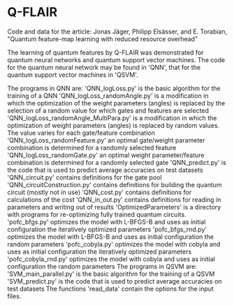 # Q-FLAIR
Code and data for the article: Jonas Jäger, Philipp Elsässer, and E. Torabian, "Quantum feature-map learning with reduced resource overhead"

The learning of quantum features by Q-FLAIR was demonstrated for quantum neural networks and quantum support vector machines. The code for the quantum neural network may be found in 'QNN', that for the quantum support vector machines in 'QSVM'.

The programs in QNN are:
    'QNN_logLoss.py' is the basic algorithm for the training of a QNN
    'QNN_logLoss_randomAngle.py' is a modification in which the optimization of the weight parameters (angles) is replaced by the selection of a random value for which gates and features are selected
    'QNN_logLoss_randomAngle_MultiPara.py' is a modification in which the optimization of weight parameters (angles) is replaced by random values. The value varies for each gate/feature combination
    'QNN_logLoss_randomFeature.py' an optimal gate/weight parameter combination is determined for a randomly selected feature
    'QNN_logLoss_randomGate.py' an optimal weight parameter/feature combination is determined for a randomly selected gate
    'QNN_predict.py' is the code that is used to predict average accuracies on test datasets
    'QNN_circuit.py' contains definitions for the gate pool
    'QNN_circuitConstruction.py' contains definitions for building the quantum circuit (mostly not in use)
    'QNN_cost.py' contains definitions for calculations of the cost
    'QNN_in_out.py' contains definitions for reading in parameters and writing out of results
    'OptimizedParameters' is a directory with programs for re-optimizing fully trained quantum circuits.
        'pofc_bfgs.py' optimizes the model with L-BFGS-B and uses as initial configuration the iteratively optimized parameters
        'pofc_bfgs_rnd.py' optimizes the model with L-BFGS-B and uses as initial configuration the random parameters
        'pofc_cobyla.py' optimizes the model with cobyla and uses as initial configuration the iteratively optimized parameters
        'pofc_cobyla_rnd.py' optimizes the model with cobyla and uses as initial configuration the random parameters
The programs in QSVM are:
    'SVM_main_parallel.py' is the basic algorithm for the training of a QSVM
    'SVM_predict.py' is the code that is used to predict average accuracies on test datasets
The functions 'read_data' contain the options for the input files.
